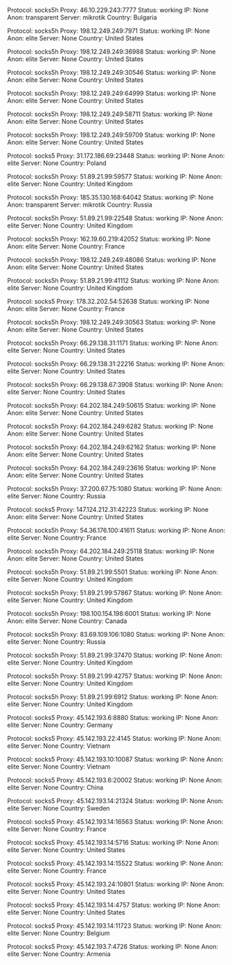 Protocol: socks5h
Proxy: 46.10.229.243:7777
Status: working
IP: None
Anon: transparent
Server: mikrotik
Country: Bulgaria

Protocol: socks5h
Proxy: 198.12.249.249:7971
Status: working
IP: None
Anon: elite
Server: None
Country: United States

Protocol: socks5h
Proxy: 198.12.249.249:36988
Status: working
IP: None
Anon: elite
Server: None
Country: United States

Protocol: socks5h
Proxy: 198.12.249.249:30546
Status: working
IP: None
Anon: elite
Server: None
Country: United States

Protocol: socks5h
Proxy: 198.12.249.249:64999
Status: working
IP: None
Anon: elite
Server: None
Country: United States

Protocol: socks5h
Proxy: 198.12.249.249:58711
Status: working
IP: None
Anon: elite
Server: None
Country: United States

Protocol: socks5h
Proxy: 198.12.249.249:59709
Status: working
IP: None
Anon: elite
Server: None
Country: United States

Protocol: socks5
Proxy: 31.172.186.69:23448
Status: working
IP: None
Anon: elite
Server: None
Country: Poland

Protocol: socks5h
Proxy: 51.89.21.99:59577
Status: working
IP: None
Anon: elite
Server: None
Country: United Kingdom

Protocol: socks5h
Proxy: 185.35.130.168:64042
Status: working
IP: None
Anon: transparent
Server: mikrotik
Country: Russia

Protocol: socks5h
Proxy: 51.89.21.99:22548
Status: working
IP: None
Anon: elite
Server: None
Country: United Kingdom

Protocol: socks5h
Proxy: 162.19.60.219:42052
Status: working
IP: None
Anon: elite
Server: None
Country: France

Protocol: socks5h
Proxy: 198.12.249.249:48086
Status: working
IP: None
Anon: elite
Server: None
Country: United States

Protocol: socks5h
Proxy: 51.89.21.99:41112
Status: working
IP: None
Anon: elite
Server: None
Country: United Kingdom

Protocol: socks5
Proxy: 178.32.202.54:52638
Status: working
IP: None
Anon: elite
Server: None
Country: France

Protocol: socks5h
Proxy: 198.12.249.249:30563
Status: working
IP: None
Anon: elite
Server: None
Country: United States

Protocol: socks5h
Proxy: 66.29.138.31:1171
Status: working
IP: None
Anon: elite
Server: None
Country: United States

Protocol: socks5h
Proxy: 66.29.138.31:22216
Status: working
IP: None
Anon: elite
Server: None
Country: United States

Protocol: socks5h
Proxy: 66.29.138.67:3908
Status: working
IP: None
Anon: elite
Server: None
Country: United States

Protocol: socks5h
Proxy: 64.202.184.249:50615
Status: working
IP: None
Anon: elite
Server: None
Country: United States

Protocol: socks5h
Proxy: 64.202.184.249:6282
Status: working
IP: None
Anon: elite
Server: None
Country: United States

Protocol: socks5h
Proxy: 64.202.184.249:62162
Status: working
IP: None
Anon: elite
Server: None
Country: United States

Protocol: socks5h
Proxy: 64.202.184.249:23616
Status: working
IP: None
Anon: elite
Server: None
Country: United States

Protocol: socks5h
Proxy: 37.200.67.75:1080
Status: working
IP: None
Anon: elite
Server: None
Country: Russia

Protocol: socks5
Proxy: 147.124.212.31:42223
Status: working
IP: None
Anon: elite
Server: None
Country: United States

Protocol: socks5h
Proxy: 54.36.176.100:41611
Status: working
IP: None
Anon: elite
Server: None
Country: France

Protocol: socks5h
Proxy: 64.202.184.249:25118
Status: working
IP: None
Anon: elite
Server: None
Country: United States

Protocol: socks5h
Proxy: 51.89.21.99:5501
Status: working
IP: None
Anon: elite
Server: None
Country: United Kingdom

Protocol: socks5h
Proxy: 51.89.21.99:57867
Status: working
IP: None
Anon: elite
Server: None
Country: United Kingdom

Protocol: socks5h
Proxy: 198.100.154.198:6001
Status: working
IP: None
Anon: elite
Server: None
Country: Canada

Protocol: socks5h
Proxy: 83.69.109.106:1080
Status: working
IP: None
Anon: elite
Server: None
Country: Russia

Protocol: socks5h
Proxy: 51.89.21.99:37470
Status: working
IP: None
Anon: elite
Server: None
Country: United Kingdom

Protocol: socks5h
Proxy: 51.89.21.99:42757
Status: working
IP: None
Anon: elite
Server: None
Country: United Kingdom

Protocol: socks5h
Proxy: 51.89.21.99:6912
Status: working
IP: None
Anon: elite
Server: None
Country: United Kingdom

Protocol: socks5
Proxy: 45.142.193.6:8880
Status: working
IP: None
Anon: elite
Server: None
Country: Germany

Protocol: socks5
Proxy: 45.142.193.22:4145
Status: working
IP: None
Anon: elite
Server: None
Country: Vietnam

Protocol: socks5
Proxy: 45.142.193.10:10087
Status: working
IP: None
Anon: elite
Server: None
Country: Vietnam

Protocol: socks5
Proxy: 45.142.193.6:20002
Status: working
IP: None
Anon: elite
Server: None
Country: China

Protocol: socks5
Proxy: 45.142.193.14:21324
Status: working
IP: None
Anon: elite
Server: None
Country: Sweden

Protocol: socks5
Proxy: 45.142.193.14:16563
Status: working
IP: None
Anon: elite
Server: None
Country: France

Protocol: socks5
Proxy: 45.142.193.14:5716
Status: working
IP: None
Anon: elite
Server: None
Country: United States

Protocol: socks5
Proxy: 45.142.193.14:15522
Status: working
IP: None
Anon: elite
Server: None
Country: France

Protocol: socks5
Proxy: 45.142.193.24:10801
Status: working
IP: None
Anon: elite
Server: None
Country: United States

Protocol: socks5
Proxy: 45.142.193.14:4757
Status: working
IP: None
Anon: elite
Server: None
Country: United States

Protocol: socks5
Proxy: 45.142.193.14:11723
Status: working
IP: None
Anon: elite
Server: None
Country: Belgium

Protocol: socks5
Proxy: 45.142.193.7:4726
Status: working
IP: None
Anon: elite
Server: None
Country: Armenia

